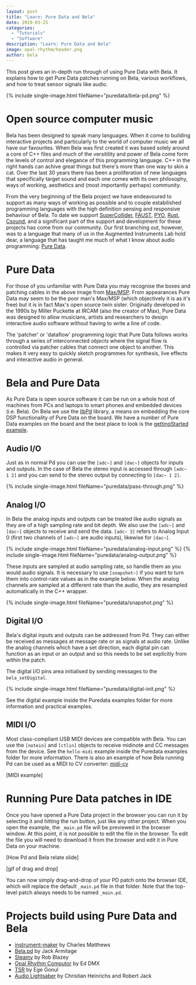 ```yaml
---
layout: post
title: "Learn: Pure Data and Bela"
date: 2019-03-25
categories:
  - "Tutorials"
  - "Software"
description: "Learn: Pure Data and Bela"
image: opal-rhythm/header.png
author: bela
---
```


This post gives an in-depth run through of using Pure Data with Bela. It explains how to get Pure Data patches running on Bela, various workflows, and how to treat sensor signals like audio.

{% include single-image.html fileName="puredata/bela-pd.png" %}

# Open source computer music

Bela has been designed to speak many languages. When it come to building interactive projects and particularly to the world of computer music we all have our favourites. When Bela was first created it was based solely around a core of C++ files and much of the versitility and power of Bela come form the levels of control and elegance of this programming language. C++ in the right hands can achive great things but there's more than one way to skin a cat. Over the last 30 years there has been a proliferation of new languages that specifically target sound and each one comes with its own philosophy, ways of working, aesthetics and (most importantly perhaps) community.

From the very beginning of the Bela project we have endeavoured to support as many ways of working as possible and to couple estabilished programming languages with the high definition sensing and responsive behaviour of Bela. To date we support [SuperCollider](), [FAUST](), [PYO](), [Rust](), [Csound](), and a significant part of the support and development for these projects has come from our community. Our first branching out, however,  was to a language that many of us in the Augmented Instruments Lab hold dear, a language that has taught me much of what I know about audio programming: [Pure Data]().

# Pure Data

For those of you unfamiliar with Pure Data you may recognise the boxes and patching cables in the above image from [Max/MSP](). From appearances Pure Data may seem to be the poor man's Max/MSP (which objectively it is as it's free) but it is in fact Max's open source twin sister. Originally developed in the 1990s by Miller Puckette at IRCAM (also the creator of Max), Pure Data was designed to allow musicians, artists and researchers to design interactive audio software without having to write a line of code. 

The 'patcher' or 'dataflow' programming logic that Pure Data follows works through a series of interconnected *objects* where the signal flow is controlled via patcher cables that connect one object to another. This makes it very easy to quickly sketch programmes for synthesis, live effects and interactive audio in general.

# Bela and Pure Data

As Pure Data is open source software it can be run on a whole host of machines from PCs and laptops to smart phones and embedded devices (i.e. Bela). On Bela we use the [libPd](https://puredata.info/downloads/libpd) library, a means on embedding the core DSP functionality of Pure Data on the board. We have a number of Pure Data examples on the board and the best place to look is the [gettingStarted example]().

## Audio I/O

Just as in normal Pd you can use the `[adc~]` and `[dac~]` objects for inputs and outputs. In the case of Bela the stereo input is accessed through `[adc~ 1 2]` and you can send to the stereo output by connecting to `[dac~ 1 2]`. 

{% include single-image.html fileName="puredata/pass-through.png" %}

## Analog I/O

In Bela the analog inputs and outputs can be treated like audio signals as they are of a high sampling rate and bit depth. We also use the `[adc~]` and `[dac~]` objects to receive and send the data. `[adc~ 3]` refers to Analog Input 0 (first two channels of `[adc~]` are audio inputs), likewise for `[dac~]`.

{% include single-image.html fileName="puredata/analog-input.png" %}
{% include single-image.html fileName="puredata/analog-output.png" %}


These inputs are sampled at audio sampling rate, so handle them as you would audio signals. It is necessary to use `[snapshot~]` if you want to turn them into control-rate values as in the example below. When the analog channels are sampled at a different rate than the audio, they are resampled automatically in the C++ wrapper.

{% include single-image.html fileName="puredata/snapshot.png" %}

## Digital I/O

Bela's digital inputs and outputs can be addressed from Pd. They can either be received as messages at message rate or as signals at audio rate. Unlike the analog channels which have a set direction, each digital pin can function as an input or an output and so this needs to be set explicitly from within the patch.

The digital I/O pins area initialised by sending messages to the `bela_setDigital`.

{% include single-image.html fileName="puredata/digital-init.png" %}

See the digital example inside the Puredata examples folder for more information and practical examples.

## MIDI I/O

Most class-compliant USB MIDI devices are compatible with Bela. You can use the `[notein]` and `[ctlin]` objects to receive midinote and CC messages from the device. See the `hello-midi` example inside the Puredata examples folder for more information. There is also an example of how Bela running Pd can be used as a MIDI to CV converter: [midi-cv]()

[MIDI example]

# Running Pure Data patches in IDE

Once you have opened a Pure Data project in the browser you can run it by selecting it and hitting the run button, just like any other project. When you open the example, the `_main.pd` file will be previewed in the browser window. At this point, it is not possible to edit the file in the browser. To edit the file you will need to download it from the browser and edit it in Pure Data on your machine.

[How Pd and Bela relate slide]

[gif of drag and drop]

You can now simply drag-and-drop of your PD patch onto the browser IDE, which will replace the default `_main.pd` file in that folder. Note that the top-level patch always needs to be named `_main.pd`.

# Projects build using Pure Data and Bela

- [instrument-maker](https://github.com/matthewscharles/instrument-maker) by Charles Matthews
- [Bela.pd](https://github.com/jarmitage/bela.pd) by Jack Armitage
- [Steamy](https://blog.bela.io/2018/09/07/rob-blazey-steamy-bela/) by Rob Blazey
- [Opal Rhythm Computor](https://blog.bela.io/2018/03/27/opal-rhythm-computor-dmx-krew/) by Ed DMX
- [TSR](https://blog.bela.io/2018/02/12/bela-trans-siberian-railway-egegonul/) by Ege Gonul
- [Audio Lightsaber](https://blog.bela.io/2016/12/01/saber/) by Christian Heinrichs and Robert Jack


